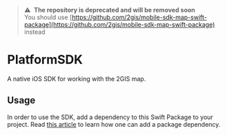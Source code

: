 > :warning: &nbsp;**The repository is deprecated and will be removed soon**  
> You should use [https://github.com/2gis/mobile-sdk-map-swift-package](https://github.com/2gis/mobile-sdk-map-swift-package) instead

# PlatformSDK

A native iOS SDK for working with the 2GIS map.

## Usage

In order to use the SDK, add a dependency to this Swift Package to your project.
Read [this article](https://developer.apple.com/documentation/swift_packages/adding_package_dependencies_to_your_app) to learn how one can add a package dependency.
